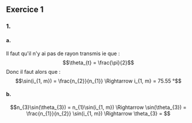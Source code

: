 ## Exercice 1
### 1.
#### a.
Il faut qu'il n'y ai pas de rayon transmis ie que : 
$$\theta_{t} = \frac{\pi}{2}$$
Donc il faut alors que : 
$$\sin(i_{1, m}) = \frac{n_{2}}{n_{1}} \Rightarrow i_{1, m} = 75.55 °$$

#### b.
$$n_{3}\sin(\theta_{3}) = n_{1}\sin(i_{1, m}) \Rightarrow \sin(\theta_{3}) = \frac{n_{1}}{n_{2}} \sin(i_{1, m}) \Rightarrow \theta_{3} = $$